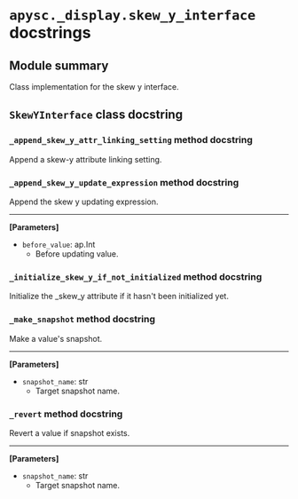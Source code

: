 # `apysc._display.skew_y_interface` docstrings

## Module summary

Class implementation for the skew y interface.

## `SkewYInterface` class docstring

### `_append_skew_y_attr_linking_setting` method docstring

Append a skew-y attribute linking setting.

### `_append_skew_y_update_expression` method docstring

Append the skew y updating expression.<hr>

**[Parameters]**

- `before_value`: ap.Int
  - Before updating value.

### `_initialize_skew_y_if_not_initialized` method docstring

Initialize the _skew_y attribute if it hasn't been initialized yet.

### `_make_snapshot` method docstring

Make a value's snapshot.<hr>

**[Parameters]**

- `snapshot_name`: str
  - Target snapshot name.

### `_revert` method docstring

Revert a value if snapshot exists.<hr>

**[Parameters]**

- `snapshot_name`: str
  - Target snapshot name.